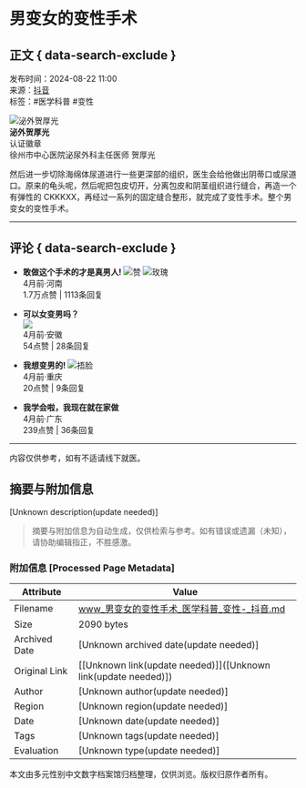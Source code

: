 # 男变女的变性手术

## 正文 { data-search-exclude }


发布时间：2024-08-22 11:00  
来源：[抖音](https://www.douyin.com/)  
标签：#医学科普 #变性  

![泌外贺厚光](https://p3-pc.douyinpic.com/aweme/100x100/aweme-avatar/tos-cn-avt-0015_3fae4d1993e694635d93cee78355ccc3.jpeg?from=327834062)  
**泌外贺厚光**  
认证徽章  
徐州市中心医院泌尿外科主任医师 贺厚光  

然后进一步切除海绵体尿道进行一些更深部的组织，医生会给他做出阴蒂口或尿道口。原来的龟头呢，然后呢把包皮切开，分离包皮和阴茎组织进行缝合，再造一个有弹性的 CKKKXX，再经过一系列的固定缝合整形，就完成了变性手术。整个男变女的变性手术。

---

## 评论 { data-search-exclude }
- **敢做这个手术的才是真男人!** ![赞](https://p3-pc-sign.douyinpic.com/obj/tos-cn-i-tsj2vxp0zn/8451bbb7099a4c1dbde1e624bc364669?lk3s=343af0a2&x-expires=2052194400&x-signature=Z%2FxJ5eQwHNCcjgybHZTbZiffp%2BE%3D&from=876277922) ![玫瑰](https://p3-pc-sign.douyinpic.com/obj/tos-cn-i-tsj2vxp0zn/8ec4606cfd4f4778ad03c8c6e6c82265?lk3s=343af0a2&x-expires=2052194400&x-signature=N7IFmD6KJd5OaEBODTK5%2BNDGEok%3D&from=876277922)  
  4月前·河南  
  1.7万点赞 | 1113条回复  

- **可以女变男吗？**  
  ![](https://p3-sign.douyinpic.com/obj/tos-cn-i-3jr8j4ixpe/5087d4c9aabb466c8e3e8b56f5b4a8fc?lk3s=7b078dd2&x-expires=1736859600&x-signature=sF5wNSuoOHqBRAeLEk9wZfRzfPw%3D&from=2064092626&s=sticker_comment&se=false&sc=sticker_heif&biz_tag=aweme_comment&l=20250114150324292034D4740C8E02F659)  
  4月前·安徽  
  54点赞 | 28条回复  

- **我想变男的!** ![捂脸](https://p3-pc-sign.douyinpic.com/obj/tos-cn-i-tsj2vxp0zn/03f3147990b14955a28902cb1b80d160?lk3s=343af0a2&x-expires=2052194400&x-signature=dw3foZEUjw3mIa22GkeP%2BV7iXPM%3D&from=876277922)  
  4月前·重庆  
  20点赞 | 9条回复  

- **我学会啦，我现在就在家做**  
  4月前·广东  
  239点赞 | 36条回复  

---

内容仅供参考，如有不适请线下就医。
<!-- tcd_original_link https://www.douyin.com/video/7405846551597305126 -->


## 摘要与附加信息

<!-- tcd_abstract -->
[Unknown description(update needed)]
<!-- tcd_abstract_end -->

> 摘要与附加信息为自动生成，仅供检索与参考。如有错误或遗漏（未知），请协助编辑指正，不胜感激。

### 附加信息 [Processed Page Metadata]

| Attribute       | Value                                  |
|-----------------|----------------------------------------|
| Filename        | www_男变女的变性手术_医学科普_变性-_抖音.md                             |
| Size            | 2090 bytes                           |
| Archived Date   | [Unknown archived date(update needed)]                             |
| Original Link   | [[Unknown link(update needed)]]([Unknown link(update needed)])                       |
| Author          | [Unknown author(update needed)]                               |
| Region          | [Unknown region(update needed)]                               |
| Date            | [Unknown date(update needed)]                                 |
| Tags            | [Unknown tags(update needed)]                                 |
| Evaluation            | [Unknown type(update needed)]                                 |
<!-- tcd_table_end -->

本文由多元性别中文数字档案馆归档整理，仅供浏览。版权归原作者所有。
